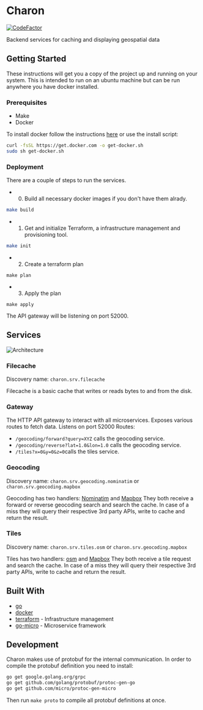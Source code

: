 # Charon
[![CodeFactor](https://www.codefactor.io/repository/github/chronark/charon/badge)](https://www.codefactor.io/repository/github/chronark/charon)

Backend services for caching and displaying geospatial data



## Getting Started

These instructions will get you a copy of the project up and running on your system. This is intended to run on an ubuntu machine but can be run anywhere you have docker installed.

### Prerequisites

- Make
- Docker

To install docker follow the instructions [here](https://docs.docker.com/install/linux/docker-ce/ubuntu/) or use the install script:
```sh
curl -fsSL https://get.docker.com -o get-docker.sh
sudo sh get-docker.sh
```

### Deployment

There are a couple of steps to run the services.

- 0. Build all necessary docker images if you don't have them alrady.
```sh
make build
```

- 1. Get and initialize Terraform, a infrastructure management and provisioning tool.
```sh
make init
```

- 2. Create a terraform plan
```
make plan
```

- 3. Apply the plan
```
make apply
```

The API gateway will be listening on port 52000.

## Services
![Architecture](https://www.draw.io/?lightbox=1&highlight=0000ff&edit=_blank&layers=1&nav=1&title=Untitled%20Diagram.drawio#R7V1tk6I4EP41fhwLEoLwcXzbu6q9qqmavbvdT1sIEalB4iHu6P76SyCgJFHRAXRUZ7fGNCGE9PN0Op2G6cDBfP0ldhazv4iHww7QvHUHDjsA6LoF6C8m2WSSno4ygR8HHq%2B0FbwGvzEXaly6Cjy8LFVMCAmTYFEWuiSKsJuUZE4ck%2FdytSkJy1ddOD6WBK%2BuE8rSfwMvmeX3ZdrbA3%2FgwJ%2FxS1uglx2YOO6bH5NVxK%2FXAXCafrLDcydvi9%2FocuZ45H1HBEcdOIgJSbJv8%2FUAh2xs82HLzhvvOVr0O8ZRUuWE37%2F%2FWU%2FXc61vvvR%2F239HffC2fLJ553454YoPiDtzYhLxPiebfJwWJIiSdKxRn%2F6j5w2y%2F4geHTBJFyCFUCXryUJdLcnbLAtVsp4s1FWXFYUqGVAIlRLpspqif5pwI%2FQf7KfAwUw1Oi05kyUJVwl%2Bjl3OkFRalChY%2BrNkHvIDyyQmb3hAQhJTSUQiWqfvx44XUCwI4gJ2Gi14znKWXpQVpiRK8qsBXs5PpmC2R%2ByHdSMM%2FIjKQjylQOv%2FwnESUP48c3FCFuwyC8cNIp%2B1pW2L39ix4ZPBWg%2FCcKf10XjUH9lUzvFHG8XrvcjWC75QO4TJHCfxhlbhJ0DEUbzJycvL71tCGwaXzXa4jCwudLgR8Yu2t0SiXziXTuCV1ZN45SQhvcyDVg9afRJa6VqZVlBBq2Ia36UVrINWQCLQgE9MGlXnLEioM7CKsUQoYUCM4bM%2BRvuUW2hR36%2FpXX0ast64Sr6mpSHSZI1zr6AEtT26UGhsr3osVNKOIStH10wka8doyuYBJKlsiJdvDMiiksrKoGPkpR9RI1m13C3Tz%2BJ36Exw%2BEKWQRIQpjaXjjiOdwj3VagwDzyP9bNQtHRGTtEJSRIylzCggICdfhTG4Z0B%2BZWeziTv1MPettbnrad3UQedDYHOppmaWQE0PQWhc6jVDxlTgoyElZJx5asAZ5Ie1cqkEqjfQ%2BznAPUXrI352mcLm67vLkDX43iFfTquSYmrR8b%2BACP2aiSd0YThR4rhN3i1GIdOEvwqL1xUOuFXfGG%2BxfZyBUFzNwl0Bb2S6XSJE0mrRc8%2FoGjZH%2FrqLB6m4TpNg4F6Cmi2axms67IMYYbWugxDrxbDAGEzhsFqzzBAXdLzy4zp4WEXrs8uICQ7ma1aBSivCi5qFRaz7GAtRgEeVobKKOTjUQpqaPUYBd0sGwVh2dCgSYCSkkdrSqfIYacOncTpML8RpiviV7KKXfyIqzziKo3GVcbjsTWqTO8jC3erbFVV4UqlWa0lrqKmnHHcrrY4AdcwyIZe9mlMTREfUQWvzMbGWA6PUDsWJhzKHbbFlY%2Bt%2Bd%2BKbQvRgYBa%2BtkVmT77%2FbpZhsTPW6A9yhrJDtY3KSLdMsbwpElxhtd%2Fuswv6i%2Fi7MuQ9tRP6bY7U4puVpwpobqXtYfhRT0hNHeCj%2FWBSdxQw3KzfxI3DAXV7Vom8TIHnnS7PcfekFf8n9ykQMFuGz2FSbHaNCmGapF8vkn54iT43dnstSmZeBIXEviMgJYb1uuxNm5IVt7PkDjez4kTOpF7H6bH2BNUuDvTgyqsEj%2BX6UE9wWVULMTbNT1IXqR9yPRg4hKP8bSq8YnIPIgoQOes%2B85iQtZXZ4bIfEGh8RNH1PfBd2CAMt49DNATkre1Crh2SexLSD0XiurF7cnxyyIqKcUvywtjU4CLnpf5negHYHba5I0jj0dwPm48bVsynqqNT9OUoYikSHh9BlT2j8kCR1TNGCfUoGU4kVyuB3IuiJxiBXBB2Mgufzb7del080DHJdEBTF0xw7WMD1MVZRJQgT0f50NL4mRGfBI54WgrlXyCHRzREXxmaddMvSFx377NgigTj4Mwr7R1kjXJiQZZbd68kR6njlGpLPjmBijASmuqLp8e2OkAXgfJ953vP1hXuoiXhmves7SwyQsRVcD3tKKe7gOlgp0zWXF7aloqnfuC44BqkQE8FWYDz0b7MMKoctJdjKOuFdDobfr4oA9mqjFbSgurZ4dIzA%2B0NGGxkd0VP2uLa6khcKyh7K6lhupy18wKoaq75UyvMmmAwBkIPw1prNZI0zMFZ9Q%2BkzS0Q7CLkFZ8QHkyAnYXoEo0othgQb%2Bi2naCVF%2FZAuItoIM9FesDSxdYnPWgXk5XyB%2B6J053Nc0s8RpSq3eQ2LQgcvMA2bPWLkl24wrJLoTtwLkzJO2QXWoJ5vlxDXMb2uAkbkOtBW7no%2Frgds5tvTxnmy07uipbcRFq79kBaYLawmaglB9Vndq6QG3YDLV10UUwuE1plqtyfuddcrWg3Il04xzPJ9yc4gf5XSP18l3849TbE%2Ft%2FrDsPcEO1h%2FbgxuncuHJq7EkJaoIagjtWuGcnU%2BNYQ01T4wbCmMX2s5wDu8sTNYz1dmHcCjqtmsBpCMsqs227XeGpxZsDJ6iOzsKgF9b9x04TByx6jbCuvGbYl7DZAv7RuUuGYw01jf8biK01aJz3wb9N9GvXh35TyMgxxBcRVIU%2FgkJqf8U4d23wt%2B8Q%2Fr2P47%2FXJgHAFRJAcFsgrIsAIpMaJgCqEH%2F93Pm1Rd7s5fJrVXGz8%2FNrB447w6p0MmW27TQIsZudMZ6TyCfeRFLwpZNr03Qe1tFlQmJ25s1n12pqCN9fdu3NPawomh948SeLUL0PK35jPK2c2k%2BWj6T%2B6zE7jwca%2BSsdH7vO5Wi9kANSHPywd39Nm02m8By5ZHIrO%2B3iU%2F9i4lfDTrv12Ig9CF%2FtCHzPioRWx3x9IZ0Wt5vEkE7x1opTySE11PJ2U%2F4S85siBzSeLQQ7wmtUWtuWPSX1vkaewKqTSIsbX8KDIr2zc36PNVRTqhAQ3%2Ftlw4P9kurzcWs0s8i6xeyJC3G2Rv6BqmkRLfIPCOtrw5bWDVUpCI831fRcdQOpEbXj%2FkOPe12OK%2Bj6uFK8FCvfXD43sRUca6ihyUpIa216sqLF7d9wyapv%2F1AOHP0P)

### Filecache
Discovery name: `charon.srv.filecache`

Filecache is a basic cache that writes or reads bytes to and from the disk.

### Gateway
The HTTP API gateway to interact with all microservices. Exposes various routes to fetch data.
Listens on port 52000
Routes:
- `/geocoding/forward?query=XYZ` calls the geocoding service.
- `/geocoding/reverse?lat=1.0&lon=1.0` calls the geocoding service.
- `/tiles?x=0&y=0&z=0`calls the tiles service.

### Geocoding
Discovery name: `charon.srv.geocoding.nominatim` or `charon.srv.geocoding.mapbox`

Geocoding has two handlers:  [Nominatim](https://nominatim.org/) and [Mapbox](https://www.mapbox.com/)
They both receive a forward or reverse geocoding search and search the cache. In case of a miss they will query their respective 3rd party APIs, write to cache and return the result.

### Tiles
Discovery name: `charon.srv.tiles.osm` or `charon.srv.geocoding.mapbox`

Tiles has two handlers:  [osm](https://openstreetmap.org/) and [Mapbox](https://www.mapbox.com/)
They both receive a tile request and search the cache. In case of a miss they will query their respective 3rd party APIs, write to cache and return the result.


## Built With

* [go](https://golang.org/)
* [docker](https://www.docker.com/)
* [terraform](https://www.terraform.io/) - Infrastructure management
* [go-micro](https://github.com/micro/go-micro) - Microservice framework

## Development

Charon makes use of protobuf for the internal communication. In order to compile the protobuf definition you need to install:
```sh
go get google.golang.org/grpc
go get github.com/golang/protobuf/protoc-gen-go
go get github.com/micro/protoc-gen-micro
```

Then run `make proto` to compile all protobuf definitions at once.